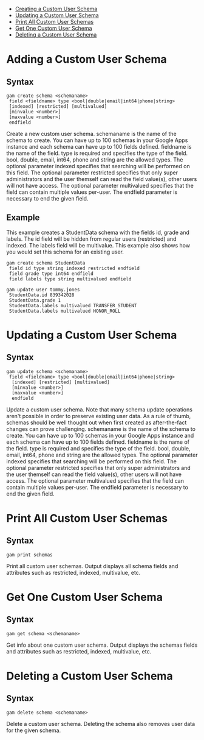 - [Creating a Custom User Schema](#creating-a-custom-user-schema)
- [Updating a Custom User Schema](#updating-a-custom-user-schema)
- [Print All Custom User Schemas](#print-all-custom-user-schemas)
- [Get One Custom User Schema](#get-one-custom-user-schema)
- [Deleting a Custom User Schema](#deleting-a-custom-user-schema)

# Adding a Custom User Schema
## Syntax
```
gam create schema <schemaname>
 field <fieldname> type <bool|double|email|int64|phone|string>
 [indexed] [restricted] [multivalued]
 [minvalue <number>]
 [maxvalue <number>]
 endfield
```
Create a new custom user schema. schemaname is the name of the schema to create. You can have up to 100 schemas in your Google Apps instance and each schema can have up to 100 fields defined. fieldname is the name of the field. type is required and specifies the type of the field. bool, double, email, int64, phone and string are the allowed types. The optional parameter indexed specifies that searching will be performed on this field. The optional parameter restricted specifies that only super administrators and the user themself can read the field value(s), other users will not have access. The optional parameter multivalued specifies that the field can contain multiple values per-user. The endfield parameter is necessary to end the given field.

## Example
This example creates a StudentData schema with the fields id, grade and labels. The id field will be hidden from regular users (restricted) and indexed. The labels field will be multivalue. This example also shows how you would set this schema for an existing user.
```
gam create schema StudentData
 field id type string indexed restricted endfield
 field grade type int64 endfield
 field labels type string multivalued endfield

gam update user tommy.jones
 StudentData.id 839342028
 StudentData.grade 1
 StudentData.labels multivalued TRANSFER_STUDENT
 StudentData.labels multivalued HONOR_ROLL 
```

# Updating a Custom User Schema
## Syntax
```
gam update schema <schemaname>
 field <fieldname> type <bool|double|email|int64|phone|string>
  [indexed] [restricted] [multivalued]
  [minvalue <number>]
  [maxvalue <number>]
  endfield
```
Update a custom user schema. Note that many schema update operations aren't possible in order to preserve existing user data. As a rule of thumb, schemas should be well thought out when first created as after-the-fact changes can prove challenging. schemaname is the name of the schema to create. You can have up to 100 schemas in your Google Apps instance and each schema can have up to 100 fields defined. fieldname is the name of the field. type is required and specifies the type of the field. bool, double, email, int64, phone and string are the allowed types. The optional parameter indexed specifies that searching will be performed on this field. The optional parameter restricted specifies that only super administrators and the user themself can read the field value(s), other users will not have access. The optional parameter multivalued specifies that the field can contain multiple values per-user. The endfield parameter is necessary to end the given field.

# Print All Custom User Schemas
## Syntax
```
gam print schemas
```
Print all custom user schemas. Output displays all schema fields and attributes such as restricted, indexed, multivalue, etc.

# Get One Custom User Schema
## Syntax
```
gam get schema <schemaname>
```
Get info about one custom user schema. Output displays the schemas fields and attributes such as restricted, indexed, multivalue, etc.

# Deleting a Custom User Schema
## Syntax
```
gam delete schema <schemaname>
```
Delete a custom user schema. Deleting the schema also removes user data for the given schema.